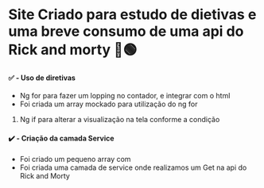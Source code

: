 # Site Criado para estudo de dietivas e uma breve consumo de uma api do Rick and morty 📖🟢


 #### ✅ - Uso de diretivas
 * Ng for para fazer um lopping no contador, e integrar com o html
 * Foi criada um array mockado para utilização do ng for
 1. Ng if para alterar a visualização na tela conforme a condição
 
 
 
 #### ✔️ - Criação da camada Service
  * Foi criado um pequeno array com 
  * Foi criada uma camada de service onde realizamos um Get na api do Rick and Morty
 
